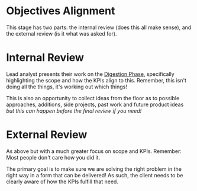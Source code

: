 # Objectives Alignment

This stage has two parts: the internal review (does this all make sense), and
the external review (is it what was asked for).

# Internal Review
Lead analyst presents their work on the [Digestion Phase](./2_brief_digestion.md),
specifically highlighting the scope and how the KPIs align to this. Remember, this 
isn't doing all the things, it's working out which things!

This is also an opportunity to collect ideas from the floor as to possible approaches, 
additions, side projects, past work and future product ideas *but this can happen before 
the final review if you need!*

# External Review
As above but with a much greater focus on scope and KPIs. Remember: Most people don't care 
how you did it. 

The primary goal is to make sure we are solving the right problem in the right way in a form
that can be delivered! As such, the client needs to be clearly aware of how the KPIs fulfill 
that need. 